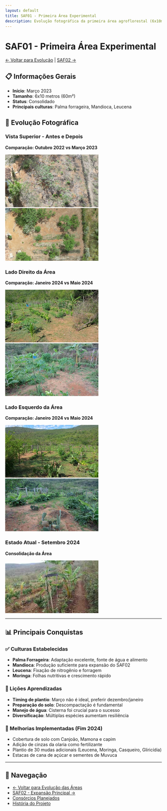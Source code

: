 ```yaml
---
layout: default
title: SAF01 - Primeira Área Experimental
description: Evolução fotográfica da primeira área agroflorestal (6x10m) do projeto Umburanas, desde outubro 2022 até setembro 2024.
---
```


# SAF01 - Primeira Área Experimental

[← Voltar para Evolução](../evolucao.md) | [SAF02 →](saf02.md)

## 📋 Informações Gerais
- **Início**: Março 2023
- **Tamanho**: 6x10 metros (60m²)
- **Status**: Consolidado
- **Principais culturas**: Palma forrageira, Mandioca, Leucena

## 📸 Evolução Fotográfica

### Vista Superior - Antes e Depois
**Comparação: Outubro 2022 vs Março 2023**

<p>
    <a title="Vista superior em outubro 2022 - área ainda não cultivada" href="../figuras/saf01/saf01_2022_10.png" target="_blank"> 
        <img src="../figuras/saf01/thumbnails/saf01_2022_10.png" alt="Vista aérea da área SAF01 em outubro 2022, mostrando terreno preparado mas ainda sem plantio" />
    </a> 
    <a title="Vista superior em março 2023 - primeiros plantios realizados" href="../figuras/saf01/saf01_2023_03.png" target="_blank"> 
        <img src="../figuras/saf01/thumbnails/saf01_2023_03.png" alt="Vista aérea da área SAF01 em março 2023, mostrando os primeiros plantios de palma forrageira e outras culturas" /> 
    </a> 
</p>

### Lado Direito da Área
**Comparação: Janeiro 2024 vs Maio 2024**

<p> 
    <a title="Lado direito em janeiro 2024 - após poda de manutenção" href="../figuras/saf01/2024_01_depois_da_poda.jpeg" target="_blank"> 
        <img src="../figuras/saf01/thumbnails/2024_01_depois_da_poda.jpeg" alt="Vista do lado direito do SAF01 em janeiro 2024, mostrando a área após poda de manutenção das plantas" /> 
    </a> 
    <a title="Lado direito em maio 2024 - crescimento após poda" href="../figuras/saf01/2024_05_31_direita.jpeg" target="_blank"> 
        <img src="../figuras/saf01/thumbnails/2024_05_31_direita.jpeg" alt="Vista do lado direito do SAF01 em maio 2024, mostrando o crescimento vigoroso das plantas após a poda" />
    </a> 
</p>  

### Lado Esquerdo da Área
**Comparação: Janeiro 2024 vs Maio 2024**

<p> 
    <a title="Lado esquerdo em janeiro 2024 - desenvolvimento inicial" href="../figuras/saf01/2024_01_31_esquerda.jpeg" target="_blank"> 
        <img src="../figuras/saf01/thumbnails/2024_01_31_esquerda.jpeg" alt="Vista do lado esquerdo do SAF01 em janeiro 2024, mostrando o desenvolvimento inicial das culturas plantadas" /> 
    </a>
    <a title="Lado esquerdo em maio 2024 - crescimento consolidado" href="../figuras/saf01/2024_05_31_esquerda.jpeg" target="_blank"> 
        <img src="../figuras/saf01/thumbnails/2024_05_31_esquerda.jpeg" alt="Vista do lado esquerdo do SAF01 em maio 2024, mostrando o crescimento consolidado e a diversidade de plantas estabelecidas" />
    </a> 
</p>

### Estado Atual - Setembro 2024
**Consolidação da Área**

<p> 
    <a title="SAF01 em setembro 2024 - área consolidada" href="../figuras/saf01/saf01_2024_09_08_01.jpeg" target="_blank"> 
        <img src="../figuras/saf01/thumbnails/saf01_2024_09_08_01.jpeg" alt="Vista geral do SAF01 em setembro 2024, mostrando a área consolidada com diversas culturas estabelecidas e crescimento vigoroso"> 
    </a>
</p>

---

## 📊 Principais Conquistas

### ✅ Culturas Estabelecidas
- **Palma Forrageira**: Adaptação excelente, fonte de água e alimento
- **Mandioca**: Produção suficiente para expansão do SAF02
- **Leucena**: Fixação de nitrogênio e forragem
- **Moringa**: Folhas nutritivas e crescimento rápido

### 🎯 Lições Aprendizadas
- **Timing de plantio**: Março não é ideal, preferir dezembro/janeiro
- **Preparação do solo**: Descompactação é fundamental
- **Manejo de água**: Cisterna foi crucial para o sucesso
- **Diversificação**: Múltiplas espécies aumentam resiliência

### 🔄 Melhorias Implementadas (Fim 2024)
- Cobertura de solo com Canjoão, Mamona e capim
- Adição de cinzas da olaria como fertilizante
- Plantio de 30 mudas adicionais (Leucena, Moringa, Casqueiro, Gliricídia)
- Estacas de cana de açúcar e sementes de Muvuca

---

## 🔗 Navegação

- [← Voltar para Evolução das Áreas](../evolucao.md)
- [SAF02 - Expansão Principal →](saf02.md)
- [Consórcios Planejados](../consorcios.md)
- [História do Projeto](../historia.md)
